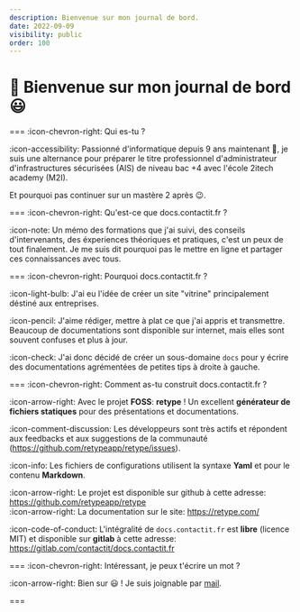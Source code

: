 ```yaml
---
description: Bienvenue sur mon journal de bord.
date: 2022-09-09
visibility: public
order: 100
---
```


# :rocket: Bienvenue sur mon journal de bord 😃

=== :icon-chevron-right: Qui es-tu ?

:icon-accessibility: Passionné d'informatique depuis 9 ans maintenant 🧐, je suis une alternance pour préparer le titre professionnel d'administrateur d'infrastructures sécurisées (AIS) de niveau bac +4 avec l'école 2itech academy (M2I).  

Et pourquoi pas continuer sur un mastère 2 après 😉.  

=== :icon-chevron-right: Qu'est-ce que docs.contactit.fr ?

:icon-note: Un mémo des formations que j'ai suivi, des conseils d'intervenants, des éxperiences théoriques et pratiques, c'est un peux de tout finalement. 
Je me suis dit pourquoi pas le mettre en ligne et partager ces connaissances avec tous.

=== :icon-chevron-right: Pourquoi docs.contactit.fr ?

:icon-light-bulb: J'ai eu l'idée de créer un site "vitrine" principalement déstiné aux entreprises.  

:icon-pencil: J'aime rédiger, mettre à plat ce que j'ai appris et transmettre. Beaucoup de documentations sont disponible sur internet, mais elles sont souvent confuses et plus à jour.  

:icon-check: J'ai donc décidé de créer un sous-domaine `docs` pour y écrire des documentations agrémentées de petites tips à droite à gauche.

=== :icon-chevron-right: Comment as-tu construit docs.contactit.fr ?

:icon-arrow-right: Avec le projet **FOSS**: **retype** ! Un excellent **générateur de fichiers statiques** pour des présentations et documentations.  

:icon-comment-discussion: Les développeurs sont très actifs et répondent aux feedbacks et aux suggestions de la communauté (https://github.com/retypeapp/retype/issues).  

:icon-info: Les fichiers de configurations utilisent la syntaxe **Yaml** et pour le contenu **Markdown**.  

:icon-arrow-right: Le projet est disponible sur github à cette adresse: https://github.com/retypeapp/retype  
:icon-arrow-right: La documentation sur le site: https://retype.com/

:icon-code-of-conduct: L'intégralité de `docs.contactit.fr` est **libre** (licence MIT) et disponible sur **gitlab** à cette adresse: https://gitlab.com/contactit/docs.contactit.fr

=== :icon-chevron-right: Intéressant, je peux t'écrire un mot ?

:icon-arrow-right: Bien sur 😃 ! Je suis joignable par [mail](mailto:contactit.yarka@slmail.me).

===